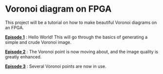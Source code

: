# Voronoi diagram on FPGA

This project will be a tutorial on how to make beautiful Voronoi diagrams on an FPGA.

[**Episode 1**](Episodes/ep01) : Hello World! This will go through the basics of generating a simple and crude Voronoi image.

[**Episode 2**](Episodes/ep02) : The Voronoi point is now moving about, and the image quality is greatly enhanced.

[**Episode 3**](Episodes/ep03) : Several Voronoi points are now in use.

